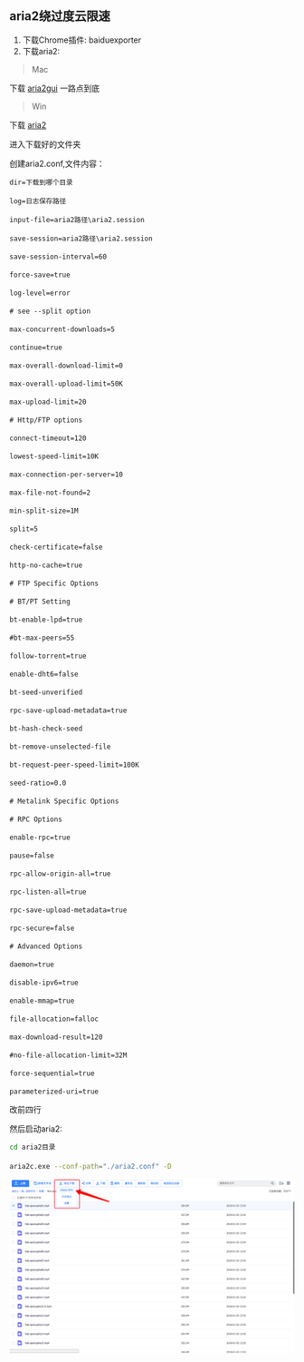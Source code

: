 ## aria2绕过度云限速

1. 下载Chrome插件: baiduexporter
2. 下载aria2:

> Mac

下载 [aria2gui](https://github.com/yangshun1029/aria2gui/releases) 一路点到底

> Win

下载 [aria2](https://github.com/aria2/aria2/releases)

进入下载好的文件夹

创建aria2.conf,文件内容：

```
dir=下载到哪个目录

log=日志保存路径

input-file=aria2路径\aria2.session

save-session=aria2路径\aria2.session

save-session-interval=60

force-save=true

log-level=error

# see --split option

max-concurrent-downloads=5

continue=true

max-overall-download-limit=0

max-overall-upload-limit=50K

max-upload-limit=20

# Http/FTP options

connect-timeout=120

lowest-speed-limit=10K

max-connection-per-server=10

max-file-not-found=2

min-split-size=1M

split=5

check-certificate=false

http-no-cache=true

# FTP Specific Options

# BT/PT Setting

bt-enable-lpd=true

#bt-max-peers=55

follow-torrent=true

enable-dht6=false

bt-seed-unverified

rpc-save-upload-metadata=true

bt-hash-check-seed

bt-remove-unselected-file

bt-request-peer-speed-limit=100K

seed-ratio=0.0

# Metalink Specific Options

# RPC Options

enable-rpc=true

pause=false

rpc-allow-origin-all=true

rpc-listen-all=true

rpc-save-upload-metadata=true

rpc-secure=false

# Advanced Options

daemon=true

disable-ipv6=true

enable-mmap=true

file-allocation=falloc 

max-download-result=120

#no-file-allocation-limit=32M

force-sequential=true

parameterized-uri=true

```

改前四行

然后启动aria2:

```bash
cd aria2目录

aria2c.exe --conf-path="./aria2.conf" -D
```

![image](../images/aria2/baiduAria2.png)